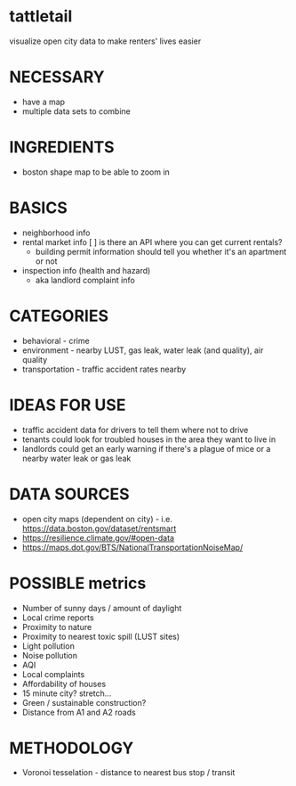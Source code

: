 # tattletail
visualize open city data to make renters' lives easier



# NECESSARY

* have a map
* multiple data sets to combine

# INGREDIENTS

* boston shape map to be able to zoom in

# BASICS

* neighborhood info
* rental market info
  [ ] is there an API where you can get current rentals?
  * building permit information should tell you whether it's an apartment or not
* inspection info (health and hazard)
  * aka landlord complaint info


# CATEGORIES
* behavioral - crime
* environment - nearby LUST, gas leak, water leak (and quality), air quality
* transportation - traffic accident rates nearby

# IDEAS FOR USE

* traffic accident data for drivers to tell them where not to drive
* tenants could look for troubled houses in the area they want to live in
* landlords could get an early warning if there's a plague of mice or a nearby water leak or gas leak

# DATA SOURCES
* open city maps (dependent on city) - i.e. https://data.boston.gov/dataset/rentsmart
* https://resilience.climate.gov/#open-data
* https://maps.dot.gov/BTS/NationalTransportationNoiseMap/

# POSSIBLE metrics
* Number of sunny days / amount of daylight
* Local crime reports
* Proximity to nature
* Proximity to nearest toxic spill (LUST sites)
* Light pollution
* Noise pollution 
* AQI
* Local complaints 
* Affordability of houses
* 15 minute city? stretch...
* Green / sustainable construction?
* Distance from A1 and A2 roads 

# METHODOLOGY
* Voronoi tesselation - distance to nearest bus stop / transit 
